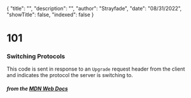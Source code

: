 {
    "title": "",
    "description": "",
    "author": "Strayfade",
    "date": "08/31/2022",
    "showTitle": false,
    "indexed": false
}
# 101
### Switching Protocols 

This code is sent in response to an `Upgrade` request header from the client and indicates the protocol the server is switching to.

#### *from the [MDN Web Docs](https://developer.mozilla.org/en-US/docs/Web/HTTP/Status)* 